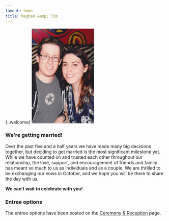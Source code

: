 ```yaml
---
layout: home
title: Meghan &amp; Tim
---
```


{:.welcome}
![Meghan and Tim](/images/us-vegas.png)


### We're getting married!

Over the past five and a half years we have made many big decisions together, but deciding to get married is the most significant milestone yet.
While we have counted on and trusted each other throughout our relationship, the love, support, and encouragement of friends and family has meant so much to us as individuals and as a couple.
We are thrilled to be exchanging our vows in October, and we hope you will be there to share the day with us.

<strong>We can’t wait to celebrate with you!</strong>

### Entree options
The entree options have been posted on the [Ceremony & Reception](/ceremony-reception#entree-options) page.
